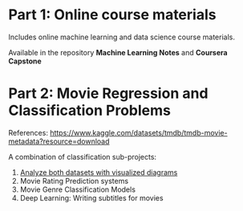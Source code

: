 # Part 1: Online course materials

Includes online machine learning and data science course materials. 

Available in the repository **Machine Learning Notes** and **Coursera Capstone**

# Part 2: Movie Regression and Classification Problems

References: https://www.kaggle.com/datasets/tmdb/tmdb-movie-metadata?resource=download

A combination of classification sub-projects:
1. [Analyze both datasets with visualized diagrams](https://github.com/daijingz/Data-Science-Machine-Learning/blob/main/Movies/Movie%20Data%20Analysis.ipynb)
2. Movie Rating Prediction systems
3. Movie Genre Classification Models
4. Deep Learning: Writing subtitles for movies
